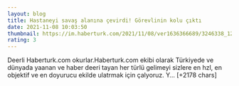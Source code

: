 ```yaml
--- 
layout: blog
title: Hastaneyi savaş alanına çevirdi! Görevlinin kolu çıktı
date: 2021-11-08 10:03:50
thumbnail: https://im.haberturk.com/2021/11/08/ver1636366689/3246338_1200x627.jpg
rating: 3
---
```

Deerli Haberturk.com okurlar.Haberturk.com ekibi olarak Türkiyede ve dünyada yaanan ve haber deeri tayan her türlü gelimeyi sizlere en hzl, en objektif ve en doyurucu ekilde ulatrmak için çalyoruz. Y… [+2178 chars]
